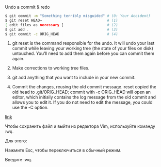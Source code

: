 Undo a commit & redo
```bash
$ git commit -m "Something terribly misguided" # (0: Your Accident)
$ git reset HEAD~                              # (1)
[ edit files as necessary ]                    # (2)
$ git add .                                    # (3)
$ git commit -c ORIG_HEAD                      # (4)
```
1. git reset is the command responsible for the undo. It will undo your last commit while leaving your working tree (the state of your files on disk) untouched. You'll need to add them again before you can commit them again.

2. Make corrections to working tree files.

3. git add anything that you want to include in your new commit.

4. Commit the changes, reusing the old commit message. reset copied the old head to .git/ORIG_HEAD; commit with -c ORIG_HEAD will open an editor, which initially contains the log message from the old commit and allows you to edit it.
If you do not need to edit the message, you could use the -C option.

[link](https://stackoverflow.com/questions/927358/how-do-i-undo-the-most-recent-local-commits-in-git)


Чтобы сохранить файл и выйти из редактора Vim, используйте команду :wq.

Для этого:

Нажмите Esc, чтобы переключиться в обычный режим.

Введите :wq.
